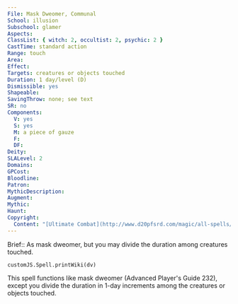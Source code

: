 ```yaml
---
File: Mask Dweomer, Communal
School: illusion
Subschool: glamer
Aspects: 
ClassList: { witch: 2, occultist: 2, psychic: 2 }
CastTime: standard action
Range: touch
Area: 
Effect: 
Targets: creatures or objects touched
Duration: 1 day/level (D)
Dismissible: yes
Shapeable: 
SavingThrow: none; see text
SR: no
Components:
  V: yes
  S: yes
  M: a piece of gauze
  F: 
  DF: 
Deity: 
SLALevel: 2
Domains: 
GPCost: 
Bloodline: 
Patron: 
MythicDescription: 
Augment: 
Mythic: 
Haunt: 
Copyright:
  Content: "[Ultimate Combat](http://www.d20pfsrd.com/magic/all-spells/m/mask-dweomer#TOC-Mask-Dweomer-Communal)"
---
```

Brief:: As mask dweomer, but you may divide the duration among creatures touched.

```dataviewjs
customJS.Spell.printWiki(dv)
```

This spell functions like mask dweomer (Advanced Player's Guide 232), except you divide the duration in 1-day increments among the creatures or objects touched.
